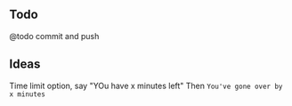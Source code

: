 ## Todo

@todo commit and push


## Ideas

Time limit option, say "YOu have x minutes left"
Then `You've gone over by x minutes`


